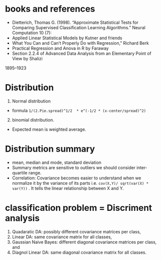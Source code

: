 # books and references
- Dietterich, Thomas G. (1998). “Approximate Statistical Tests for Comparing Supervised Classification Learning Algorithms.” Neural Computation 10 (7):
- Applied Linear Statistical Models by Kutner and friends
- What You Can and Can’t Properly Do with Regression,” Richard Berk
- Practical Regression and Anova in R by Faraway
- Section 2.2.4 of Advanced Data Analysis from an Elementary Point of View by Shalizi

1895–1923
# Distribution
1. Normal distribution
  - formula `1/(2.Pie.spread)^1/2  * e^(-1/2 * (x-center/spread)^2) `
2. binomial distribution.

- Expected mean is weighted average.

# Distribution summary
 - mean, median and mode, standard deviation
 - Summary metrics are sensitive to outliers we should consider inter-quartile range.
 - Correlation: Covariance becomes easier to understand when we normalize it by the variance of its parts i.e. `cov(X,Y)/ sqrt(var(X) * var(Y))` . It tells the linear relationship between X and Y.
# classification problem = Discriment analysis 
1. Quadaratic DA: possibly different covariance matrices per class,
2. Linear DA: same covariance matrix for all classes,
3. Gaussian Naive Bayes: different diagonal covariance matrices per class, and
4. Diagnol Linear DA: same diagonal covariance matrix for all classes.
